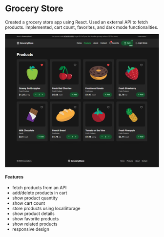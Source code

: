 # Grocery Store

Created a grocery store app using React. Used an external API to fetch products. Implemented, cart count, favorites, and dark mode functionalities.

![Alt text](/public/grocery-store.png)

#### Features

- fetch products from an API
- add/delete products in cart
- show product quantity
- show cart count
- store products using localStorage
- show product details
- show favorite products
- show related products
- responsive design

